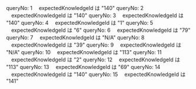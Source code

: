 queryNo: 1 　expectedKnowledgeId は "140" 
queryNo: 2 　expectedKnowledgeId は "140" 
queryNo: 3 　expectedKnowledgeId は "140" 
queryNo: 4 　expectedKnowledgeId は "1" 
queryNo: 5 　expectedKnowledgeId は "6" 
queryNo: 6 　expectedKnowledgeId は "79" 
queryNo: 7 　expectedKnowledgeId は "N/A" 
queryNo: 8 　expectedKnowledgeId は "39" 
queryNo: 9 　expectedKnowledgeId は "N/A" 
queryNo: 10 　expectedKnowledgeId は "113" 
queryNo: 11 　expectedKnowledgeId は "2" 
queryNo: 12 　expectedKnowledgeId は "113" 
queryNo: 13 　expectedKnowledgeId は "69" 
queryNo: 14 　expectedKnowledgeId は "140"
queryNo: 15 　expectedKnowledgeId は "141"